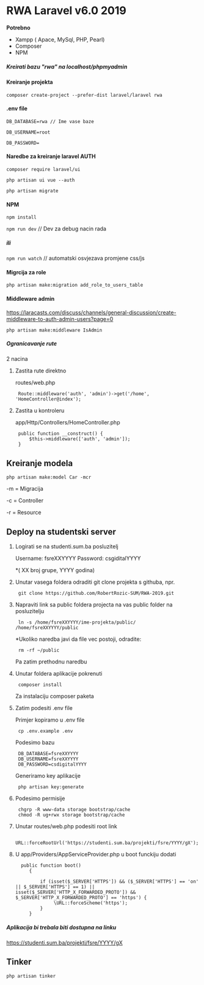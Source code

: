 # RWA Laravel v6.0 2019

**Potrebno**
- Xampp ( Apace, MySql, PHP, Pearl)
- Composer
- NPM


##### Kreirati bazu "rwa" na localhost/phpmyadmin

#### Kreiranje projekta

`composer create-project --prefer-dist laravel/laravel rwa`

#### .env file

`DB_DATABASE=rwa // Ime vase baze`

`DB_USERNAME=root`

`DB_PASSWORD=`

#### Naredbe za kreiranje laravel AUTH

`composer require laravel/ui`

`php artisan ui vue --auth`

`php artisan migrate`

#### NPM

`npm install`


`npm run dev` // Dev za debug nacin rada
##### ili
`npm run watch` // automatski osvjezava promjene css/js

#### Migrcija za role

`php artisan make:migration add_role_to_users_table`

#### Middleware admin
https://laracasts.com/discuss/channels/general-discussion/create-middleware-to-auth-admin-users?page=0

`php artisan make:middleware IsAdmin`


##### Ogranicavanje rute
2 nacina

1. Zastita rute direktno
 
    routes/web.php

        Route::middleware('auth', 'admin')->get('/home', 'HomeController@index');

2. Zastita u kontroleru

    app/Http/Controllers/HomeController.php

        public function __construct() {
            $this->middleware(['auth', 'admin']);
        }


## Kreiranje modela

    php artisan make:model Car -mcr

-m = Migracija

-c = Controller

-r = Resource


## Deploy na studentski server

1. Logirati se na studenti.sum.ba posluzitelj

    Username: fsreXXYYYY
    Password: csgiditalYYYY 
    
    *( XX broj grupe, YYYY godina)
    
2. Unutar vasega foldera odraditi git clone projekta s githuba, npr.

        git clone https://github.com/RobertRozic-SUM/RWA-2019.git

3. Napraviti link sa public foldera projecta na vas public folder na posluzitelju

        ln -s /home/fsreXXYYYY/ime-projekta/public/  /home/fsreXXYYYY/public
        
    *Ukoliko naredba javi da file vec postoji, odradite:
    
        rm -rf ~/public
        
     Pa zatim prethodnu naredbu
            
4. Unutar foldera aplikacije pokrenuti

        composer install
   
   Za instalaciju composer paketa

5. Zatim podesiti .env file

    Primjer kopiramo u .env file

        cp .env.example .env
        
    Podesimo bazu
       
        DB_DATABASE=fsreXXYYYY
        DB_USERNAME=fsreXXYYYY
        DB_PASSWORD=csdigitalYYYY

    Generiramo key aplikacije
    
        php artisan key:generate

6. Podesimo permisije

        chgrp -R www-data storage bootstrap/cache
        chmod -R ug+rwx storage bootstrap/cache
    
7. Unutar routes/web.php podesiti root link

        URL::forceRootUrl('https://studenti.sum.ba/projekti/fsre/YYYY/gX');

8. U app/Providers/AppServiceProvider.php u boot funckiju dodati

         public function boot()
            {
        
                if (isset($_SERVER['HTTPS']) && ($_SERVER['HTTPS'] == 'on' || $_SERVER['HTTPS'] == 1) || isset($_SERVER['HTTP_X_FORWARDED_PROTO']) &&  $_SERVER['HTTP_X_FORWARDED_PROTO'] == 'https') {
                     \URL::forceScheme('https');
                }
            }
##### Aplikacija bi trebala biti dostupna na linku

https://studenti.sum.ba/projekti/fsre/YYYY/gX


## Tinker

    php artisan tinker
